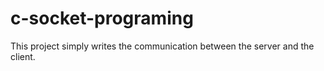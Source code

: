 # c-socket-programing
This project simply writes the communication between the server and the client.
